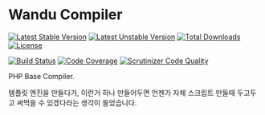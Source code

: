 Wandu Compiler
===

[![Latest Stable Version](https://poser.pugx.org/wandu/compiler/v/stable.svg)](https://packagist.org/packages/wandu/compiler)
[![Latest Unstable Version](https://poser.pugx.org/wandu/compiler/v/unstable.svg)](https://packagist.org/packages/wandu/compiler)
[![Total Downloads](https://poser.pugx.org/wandu/compiler/downloads.svg)](https://packagist.org/packages/wandu/compiler)
[![License](https://poser.pugx.org/wandu/compiler/license.svg)](https://packagist.org/packages/wandu/compiler)

[![Build Status](https://img.shields.io/travis/Wandu/Compiler/master.svg)](https://travis-ci.org/Wandu/Compiler)
[![Code Coverage](https://scrutinizer-ci.com/g/Wandu/Compiler/badges/coverage.png?b=master)](https://scrutinizer-ci.com/g/Wandu/Compiler/?branch=master)
[![Scrutinizer Code Quality](https://scrutinizer-ci.com/g/Wandu/Compiler/badges/quality-score.png?b=master)](https://scrutinizer-ci.com/g/Wandu/Compiler/?branch=master)

PHP Base Compiler.

템플릿 엔진을 만들다가, 이런거 하나 만들어두면 언젠가 자체 스크립트 만들때 두고두고 써먹을 수 있겠다라는 생각이 들었습니다.

